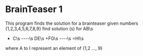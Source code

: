 # BrainTeaser 1

This program finds the solution for a brainteaser
given numbers {1,2,3,4,5,6,7,8,9}
find solution (s) for
 AB\s
* C\s
----\s
 DE\s
+FG\s
----\s
=HI\s

where A to I represent an element of {1,2 ..., 9}